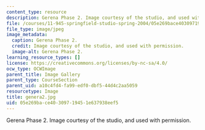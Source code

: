 ```yaml
---
content_type: resource
description: Gerena Phase 2. Image courtesy of the studio, and used with permission.
file: /courses/11-945-springfield-studio-spring-2004/05e269bace40309719451e637938eef5_genera2.jpg
file_type: image/jpeg
image_metadata:
  caption: Gerena Phase 2.
  credit: Image courtesy of the studio, and used with permission.
  image-alt: Gerena Phase 2.
learning_resource_types: []
license: https://creativecommons.org/licenses/by-nc-sa/4.0/
ocw_type: OCWImage
parent_title: Image Gallery
parent_type: CourseSection
parent_uid: a10c4fd4-fa99-edf0-dbf5-44d4c2aa5059
resourcetype: Image
title: genera2.jpg
uid: 05e269ba-ce40-3097-1945-1e637938eef5
---
```

Gerena Phase 2. Image courtesy of the studio, and used with permission.